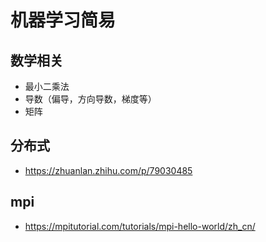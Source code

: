# 机器学习简易

## 数学相关
- 最小二乘法
- 导数（偏导，方向导数，梯度等）
- 矩阵


## 分布式
- https://zhuanlan.zhihu.com/p/79030485


## mpi
- https://mpitutorial.com/tutorials/mpi-hello-world/zh_cn/
